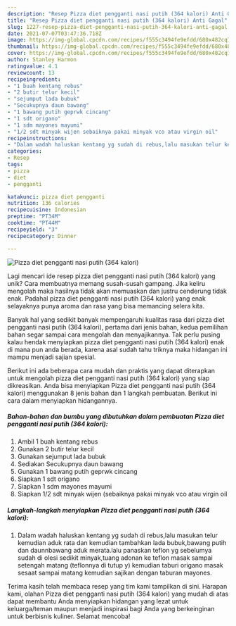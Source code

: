 ```yaml
---
description: "Resep Pizza diet pengganti nasi putih (364 kalori) Anti Gagal"
title: "Resep Pizza diet pengganti nasi putih (364 kalori) Anti Gagal"
slug: 1227-resep-pizza-diet-pengganti-nasi-putih-364-kalori-anti-gagal
date: 2021-07-07T03:47:36.718Z
image: https://img-global.cpcdn.com/recipes/f555c3494fe9efdd/680x482cq70/pizza-diet-pengganti-nasi-putih-364-kalori-foto-resep-utama.jpg
thumbnail: https://img-global.cpcdn.com/recipes/f555c3494fe9efdd/680x482cq70/pizza-diet-pengganti-nasi-putih-364-kalori-foto-resep-utama.jpg
cover: https://img-global.cpcdn.com/recipes/f555c3494fe9efdd/680x482cq70/pizza-diet-pengganti-nasi-putih-364-kalori-foto-resep-utama.jpg
author: Stanley Harmon
ratingvalue: 4.1
reviewcount: 13
recipeingredient:
- "1 buah kentang rebus"
- "2 butir telur kecil"
- "sejumput lada bubuk"
- "Secukupnya daun bawang"
- "1 bawang putih geprwk cincang"
- "1 sdt origano"
- "1 sdm mayones mayumi"
- "1/2 sdt minyak wijen sebaiknya pakai minyak vco atau virgin oil"
recipeinstructions:
- "Dalam wadah haluskan kentang yg sudah di rebus,lalu masukan telur kemudian aduk rata dan kemudian tambahkan lada bubuk,bawang putih dan daunnbawang aduk merata.lalu panaskan teflon yg sebelumya sudah di olesi sedikit minyak,tuang adonan ke teflon masak sampai setengah matang (teflonnya di tutup y) kemudian taburi origano masak sesaat sampai matang kemudian sajikan dengan taburan mayones."
categories:
- Resep
tags:
- pizza
- diet
- pengganti

katakunci: pizza diet pengganti 
nutrition: 136 calories
recipecuisine: Indonesian
preptime: "PT34M"
cooktime: "PT44M"
recipeyield: "3"
recipecategory: Dinner

---
```



![Pizza diet pengganti nasi putih (364 kalori)](https://img-global.cpcdn.com/recipes/f555c3494fe9efdd/680x482cq70/pizza-diet-pengganti-nasi-putih-364-kalori-foto-resep-utama.jpg)

Lagi mencari ide resep pizza diet pengganti nasi putih (364 kalori) yang unik? Cara membuatnya memang susah-susah gampang. Jika keliru mengolah maka hasilnya tidak akan memuaskan dan justru cenderung tidak enak. Padahal pizza diet pengganti nasi putih (364 kalori) yang enak selayaknya punya aroma dan rasa yang bisa memancing selera kita.



Banyak hal yang sedikit banyak mempengaruhi kualitas rasa dari pizza diet pengganti nasi putih (364 kalori), pertama dari jenis bahan, kedua pemilihan bahan segar sampai cara mengolah dan menyajikannya. Tak perlu pusing kalau hendak menyiapkan pizza diet pengganti nasi putih (364 kalori) enak di mana pun anda berada, karena asal sudah tahu triknya maka hidangan ini mampu menjadi sajian spesial.


Berikut ini ada beberapa cara mudah dan praktis yang dapat diterapkan untuk mengolah pizza diet pengganti nasi putih (364 kalori) yang siap dikreasikan. Anda bisa menyiapkan Pizza diet pengganti nasi putih (364 kalori) menggunakan 8 jenis bahan dan 1 langkah pembuatan. Berikut ini cara dalam menyiapkan hidangannya.

<!--inarticleads1-->

##### Bahan-bahan dan bumbu yang dibutuhkan dalam pembuatan Pizza diet pengganti nasi putih (364 kalori):

1. Ambil 1 buah kentang rebus
1. Gunakan 2 butir telur kecil
1. Gunakan sejumput lada bubuk
1. Sediakan Secukupnya daun bawang
1. Gunakan 1 bawang putih geprwk cincang
1. Siapkan 1 sdt origano
1. Siapkan 1 sdm mayones mayumi
1. Siapkan 1/2 sdt minyak wijen (sebaiknya pakai minyak vco atau virgin oil




<!--inarticleads2-->

##### Langkah-langkah menyiapkan Pizza diet pengganti nasi putih (364 kalori):

1. Dalam wadah haluskan kentang yg sudah di rebus,lalu masukan telur kemudian aduk rata dan kemudian tambahkan lada bubuk,bawang putih dan daunnbawang aduk merata.lalu panaskan teflon yg sebelumya sudah di olesi sedikit minyak,tuang adonan ke teflon masak sampai setengah matang (teflonnya di tutup y) kemudian taburi origano masak sesaat sampai matang kemudian sajikan dengan taburan mayones.




Terima kasih telah membaca resep yang tim kami tampilkan di sini. Harapan kami, olahan Pizza diet pengganti nasi putih (364 kalori) yang mudah di atas dapat membantu Anda menyiapkan hidangan yang lezat untuk keluarga/teman maupun menjadi inspirasi bagi Anda yang berkeinginan untuk berbisnis kuliner. Selamat mencoba!
